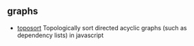 ## graphs

- [toposort](https://github.com/marcelklehr/toposort) Topologically sort directed acyclic graphs (such as dependency lists) in javascript